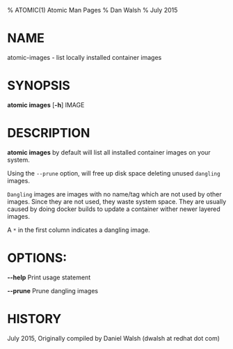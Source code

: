 % ATOMIC(1) Atomic Man Pages
% Dan Walsh
% July 2015
# NAME
atomic-images - list locally installed container images

# SYNOPSIS
**atomic images**
[**-h**]
IMAGE

# DESCRIPTION
**atomic images** by default will list all installed container images on your
system.

Using the ```--prune``` option, will free up disk space deleting unused
`dangling` images.

`Dangling` images are images with no name/tag which are not used by other images.
Since they are not used, they waste system space.  They are usually caused
by doing docker builds to update a container wither newer layered images.

A `*` in the first column indicates a dangling image.

# OPTIONS:
**--help**
  Print usage statement

**--prune**
  Prune dangling images

# HISTORY
July 2015, Originally compiled by Daniel Walsh (dwalsh at redhat dot com)
